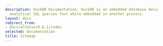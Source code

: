 ```yaml
---
description: DuckDB Documentation. DuckDB is an embedded database designed to execute
  analytical SQL queries fast while embedded in another process.
layout: docu
redirect_from:
- docs/archive/0.6.1/index
selected: Documentation
title: Sitemap
---
```


<div id="docusitemaphere"></div>
